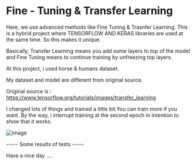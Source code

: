 # Fine - Tuning & Transfer Learning 

Here, we use advanced methods like Fine Tuning & Trasnfer Learning.
This is a hybrid project where TENSORFLOW AND KERAS libraries are used at the same time.
So this makes it unique.


Basically, Transfer Learning means you add some layers to top of the model and
Fine Tuning means to continue training by unfreezing top layers.

At this project, i used horse & humans dataset.

My dataset and model are different from original source.

Original source is : https://www.tensorflow.org/tutorials/images/transfer_learning

I changed lots of things and trained a little bit.You can train more if you want. 
By the way, i interrupt training at the second epoch in intention to show that it works.



![image](https://user-images.githubusercontent.com/38746955/136469148-fbc0e2e5-995f-4b1e-baf0-c186cce72f6e.png)

  ----- Some results of tests ----- 

Have a nice day .... 
